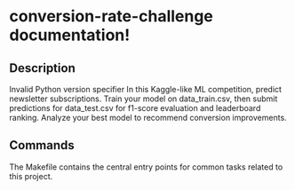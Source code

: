 # conversion-rate-challenge documentation!

## Description

Invalid Python version specifier In this Kaggle-like ML competition, predict newsletter subscriptions. Train your model on data_train.csv, then submit predictions for data_test.csv for f1-score evaluation and leaderboard ranking. Analyze your best model to recommend conversion improvements.

## Commands

The Makefile contains the central entry points for common tasks related to this project.

